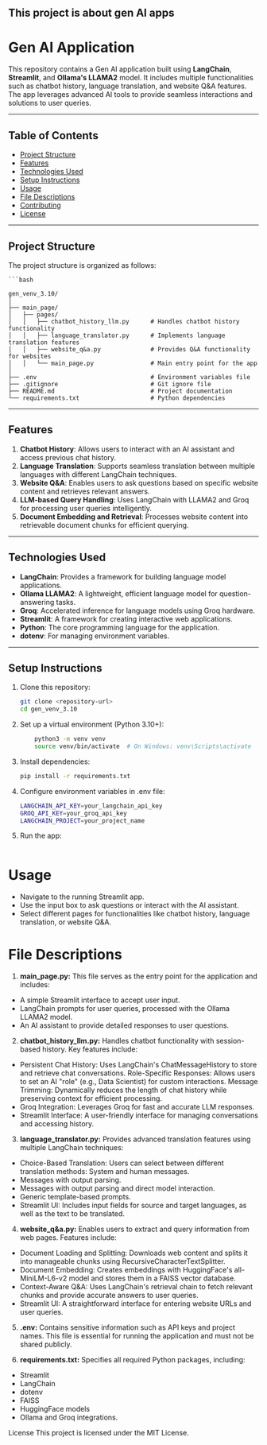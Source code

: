 ## This project is about gen AI apps

# Gen AI Application

This repository contains a Gen AI application built using **LangChain**, **Streamlit**, and **Ollama's LLAMA2** model. It includes multiple functionalities such as chatbot history, language translation, and website Q&A features. The app leverages advanced AI tools to provide seamless interactions and solutions to user queries.

---

## Table of Contents

- [Project Structure](#project-structure)
- [Features](#features)
- [Technologies Used](#technologies-used)
- [Setup Instructions](#setup-instructions)
- [Usage](#usage)
- [File Descriptions](#file-descriptions)
- [Contributing](#contributing)
- [License](#license)

---

## Project Structure

The project structure is organized as follows:


    ```bash

    gen_venv_3.10/
    │
    ├── main_page/
    │   ├── pages/
    │   │   ├── chatbot_history_llm.py      # Handles chatbot history functionality
    │   │   ├── language_translator.py      # Implements language translation features
    │   │   ├── website_q&a.py              # Provides Q&A functionality for websites
    │   │   └── main_page.py                # Main entry point for the app
    │
    ├── .env                                # Environment variables file
    ├── .gitignore                          # Git ignore file
    ├── README.md                           # Project documentation
    └── requirements.txt                    # Python dependencies


---

## Features

1. **Chatbot History**: Allows users to interact with an AI assistant and access previous chat history.
2. **Language Translation**: Supports seamless translation between multiple languages with different LangChain techniques.
3. **Website Q&A**: Enables users to ask questions based on specific website content and retrieves relevant answers.
4. **LLM-based Query Handling**: Uses LangChain with LLAMA2 and Groq for processing user queries intelligently.
5. **Document Embedding and Retrieval**: Processes website content into retrievable document chunks for efficient querying.

---

## Technologies Used

- **LangChain**: Provides a framework for building language model applications.
- **Ollama LLAMA2**: A lightweight, efficient language model for question-answering tasks.
- **Groq**: Accelerated inference for language models using Groq hardware.
- **Streamlit**: A framework for creating interactive web applications.
- **Python**: The core programming language for the application.
- **dotenv**: For managing environment variables.

---

## Setup Instructions

1. Clone this repository:
   ``` bash
   git clone <repository-url>
   cd gen_venv_3.10
2. Set up a virtual environment (Python 3.10+):

    ``` bash
        python3 -m venv venv
        source venv/bin/activate  # On Windows: venv\Scripts\activate

3. Install dependencies:

    ``` bash
    pip install -r requirements.txt
4. Configure environment variables in .env file:


    ```bash
    LANGCHAIN_API_KEY=your_langchain_api_key
    GROQ_API_KEY=your_groq_api_key
    LANGCHAIN_PROJECT=your_project_name
5. Run the app:
    ```bash


# Usage
- Navigate to the running Streamlit app.
- Use the input box to ask questions or interact with the AI assistant.
- Select different pages for functionalities like chatbot history, language translation, or website Q&A.

# File Descriptions
1. **main_page.py:** This file serves as the entry point for the application and includes:

- A simple Streamlit interface to accept user input.
- LangChain prompts for user queries, processed with the Ollama LLAMA2 model.
- An AI assistant to provide detailed responses to user questions.

2. **chatbot_history_llm.py:** Handles chatbot functionality with session-based history. Key features include:

- Persistent Chat History: Uses LangChain's ChatMessageHistory to store and retrieve chat conversations.
Role-Specific Responses: Allows users to set an AI "role" (e.g., Data Scientist) for custom interactions.
Message Trimming: Dynamically reduces the length of chat history while preserving context for efficient processing.
- Groq Integration: Leverages Groq for fast and accurate LLM responses.
- Streamlit Interface: A user-friendly interface for managing conversations and accessing history.

3. **language_translator.py:** Provides advanced translation features using multiple LangChain techniques:

- Choice-Based Translation: Users can select between different translation methods:
System and human messages.
- Messages with output parsing.
- Messages with output parsing and direct model interaction.
- Generic template-based prompts.
- Streamlit UI: Includes input fields for source and target languages, as well as the text to be translated.

4. **website_q&a.py:** Enables users to extract and query information from web pages. Features include:

- Document Loading and Splitting: Downloads web content and splits it into manageable chunks using RecursiveCharacterTextSplitter.
- Document Embedding: Creates embeddings with HuggingFace's all-MiniLM-L6-v2 model and stores them in a FAISS vector database.
- Context-Aware Q&A: Uses LangChain's retrieval chain to fetch relevant chunks and provide accurate answers to user queries.
- Streamlit UI: A straightforward interface for entering website URLs and user queries.

5. **.env:**
Contains sensitive information such as API keys and project names. This file is essential for running the application and must not be shared publicly.

6. **requirements.txt:**
Specifies all required Python packages, including:

- Streamlit
- LangChain
- dotenv
- FAISS
- HuggingFace models
- Ollama and Groq integrations.

License
This project is licensed under the MIT License.